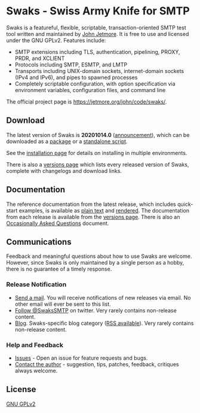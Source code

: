 # Swaks - Swiss Army Knife for SMTP

Swaks is a featureful, flexible, scriptable, transaction-oriented SMTP test tool written and maintained by [John Jetmore][john_jetmore].  It is free to use and licensed under the GNU GPLv2. Features include:

* SMTP extensions including TLS, authentication, pipelining, PROXY, PRDR, and XCLIENT
* Protocols including SMTP, ESMTP, and LMTP
* Transports including UNIX-domain sockets, internet-domain sockets (IPv4 and IPv6), and pipes to spawned processes
* Completely scriptable configuration, with option specification via environment variables, configuration files, and command line

The official project page is <https://jetmore.org/john/code/swaks/>.

## Download

The latest version of Swaks is **20201014.0** ([announcement][release_announce]), which can be downloaded as a [package][release_package] or a [standalone script][release_script].

See the [installation page][installation_page] for details on installing in multiple environments.

There is also a [versions page][versions_page] which lists every released version of Swaks, complete with changelogs and download links.

## Documentation

The reference documentation from the latest release, which includes quick-start examples, is available as [plain text][plain_doc] and [rendered][rendered_doc].  The documentation from each release is available from the [versions page][versions_page].  There is also an [Occasionally Asked Questions][oaq] document.

## Communications

Feedback and meaningful questions about how to use Swaks are welcome. However, since Swaks is only maintained by a single person as a hobby, there is no guarantee of a timely response.

### Release Notification

* [Send a mail][updates_email]. You will receive notifications of new releases via email. No other email will ever be sent to this list.
* [Follow @SwaksSMTP][twitter] on twitter. Very rarely contains non-release content.
* [Blog][blog]. Swaks-specific blog category ([RSS available][blog_rss]). Very rarely contains non-release content.

### Help and Feedback

* [Issues][issues] - Open an issue for feature requests and bugs.
* [Contact the author][contact_email] - suggestion, tips, patches, feedback, critiques always welcome.

## License

[GNU GPLv2][license]

[john_jetmore]: https://jetmore.org/john/
[plain_doc]: https://jetmore.org/john/code/swaks/latest/doc/ref.txt
[versions_page]: https://jetmore.org/john/code/swaks/versions.html
[installation_page]: https://jetmore.org/john/code/swaks/installation.html
[license]: https://choosealicense.com/licenses/gpl-2.0/
[oaq]: https://jetmore.org/john/code/swaks/faq.html
[twitter]: https://twitter.com/SwaksSMTP
[updates_email]: mailto:updates-swaks@jetmore.net
[contact_email]: mailto:proj-swaks@jetmore.net
[issues]: https://github.com/jetmore/swaks/issues
[blog]: https://www.jetmore.org/john/blog/c/swaks/
[blog_rss]: https://www.jetmore.org/john/blog/c/swaks/feed/
[release_announce]: https://www.jetmore.org/john/blog/2020/10/swaks-release-20201014-0-available/
[release_package]: https://jetmore.org/john/code/swaks/files/swaks-20201014.0.tar.gz
[release_script]: https://jetmore.org/john/code/swaks/files/swaks-20201014.0/swaks
[rendered_doc]: https://github.com/jetmore/swaks/blob/v20201014.0/doc/base.pod
